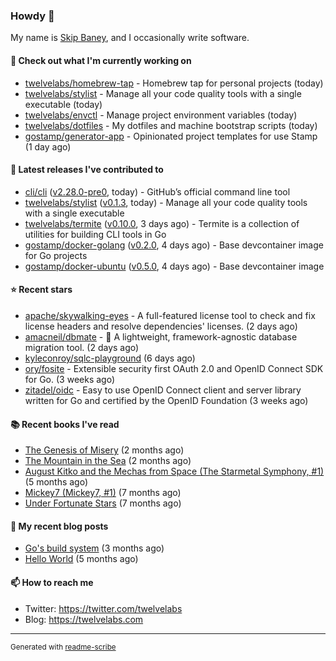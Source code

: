 ### Howdy 👋

My name is [Skip Baney](https://twelvelabs.com), and I occasionally write software.

#### 👷 Check out what I'm currently working on

- [twelvelabs/homebrew-tap](https://github.com/twelvelabs/homebrew-tap) - Homebrew tap for personal projects (today)
- [twelvelabs/stylist](https://github.com/twelvelabs/stylist) - Manage all your code quality tools with a single executable (today)
- [twelvelabs/envctl](https://github.com/twelvelabs/envctl) - Manage project environment variables (today)
- [twelvelabs/dotfiles](https://github.com/twelvelabs/dotfiles) - My dotfiles and machine bootstrap scripts  (today)
- [gostamp/generator-app](https://github.com/gostamp/generator-app) - Opinionated project templates for use Stamp (1 day ago)

#### 🔭 Latest releases I've contributed to

- [cli/cli](https://github.com/cli/cli) ([v2.28.0-pre0](https://github.com/cli/cli/releases/tag/v2.28.0-pre0), today) - GitHub’s official command line tool
- [twelvelabs/stylist](https://github.com/twelvelabs/stylist) ([v0.1.3](https://github.com/twelvelabs/stylist/releases/tag/v0.1.3), today) - Manage all your code quality tools with a single executable
- [twelvelabs/termite](https://github.com/twelvelabs/termite) ([v0.10.0](https://github.com/twelvelabs/termite/releases/tag/v0.10.0), 3 days ago) - Termite is a collection of utilities for building CLI tools in Go
- [gostamp/docker-golang](https://github.com/gostamp/docker-golang) ([v0.2.0](https://github.com/gostamp/docker-golang/releases/tag/v0.2.0), 4 days ago) - Base devcontainer image for Go projects
- [gostamp/docker-ubuntu](https://github.com/gostamp/docker-ubuntu) ([v0.5.0](https://github.com/gostamp/docker-ubuntu/releases/tag/v0.5.0), 4 days ago) - Base devcontainer image

#### ⭐ Recent stars

- [apache/skywalking-eyes](https://github.com/apache/skywalking-eyes) - A full-featured license tool to check and fix license headers and resolve dependencies&#39; licenses. (2 days ago)
- [amacneil/dbmate](https://github.com/amacneil/dbmate) - :rocket: A lightweight, framework-agnostic database migration tool. (2 days ago)
- [kyleconroy/sqlc-playground](https://github.com/kyleconroy/sqlc-playground) (6 days ago)
- [ory/fosite](https://github.com/ory/fosite) - Extensible security first OAuth 2.0 and OpenID Connect SDK for Go. (3 weeks ago)
- [zitadel/oidc](https://github.com/zitadel/oidc) - Easy to use OpenID Connect client and server library written for Go and certified by the OpenID Foundation (3 weeks ago)

#### 📚 Recent books I've read

- [The Genesis of Misery](https://www.goodreads.com/review/show/4961676783?utm_medium=api&amp;utm_source=rss) (2 months ago)
- [The Mountain in the Sea](https://www.goodreads.com/review/show/5027288300?utm_medium=api&amp;utm_source=rss) (2 months ago)
- [August Kitko and the Mechas from Space (The Starmetal Symphony, #1)](https://www.goodreads.com/review/show/5100246985?utm_medium=api&amp;utm_source=rss) (5 months ago)
- [Mickey7 (Mickey7, #1)](https://www.goodreads.com/review/show/4962790910?utm_medium=api&amp;utm_source=rss) (7 months ago)
- [Under Fortunate Stars](https://www.goodreads.com/review/show/4813809207?utm_medium=api&amp;utm_source=rss) (7 months ago)

#### 📜 My recent blog posts

- [Go&#39;s build system](https://twelvelabs.com/2023/01/02/go-build-system/) (3 months ago)
- [Hello World](https://twelvelabs.com/2022/11/20/hello-world/) (5 months ago)

#### 📫 How to reach me

- Twitter: <https://twitter.com/twelvelabs>
- Blog: <https://twelvelabs.com>

---

<sup>Generated with [readme-scribe](https://github.com/muesli/readme-scribe)</sup>
